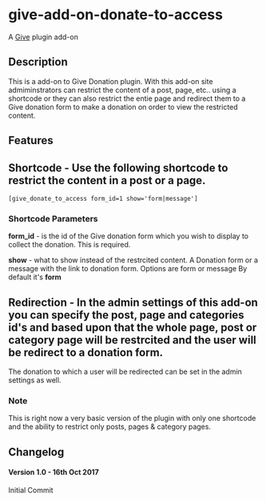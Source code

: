 # give-add-on-donate-to-access
A [Give](https://wordpress.org/plugins/give/) plugin add-on
## Description
This is a add-on to Give Donation plugin. With this add-on site admiminstrators can restrict the content of a post, page, etc.. using a shortcode or they can also restrict the entie page and redirect them to a Give donation form to make a donation on order to view the restricted content.

## Features
## Shortcode - Use the following shortcode to restrict the content in a post or a page.

```
[give_donate_to_access form_id=1 show='form|message']
```
### Shortcode Parameters
**form_id** - is the id of the Give donation form which you wish to display to collect the donation. This is required.

**show** - what to show instead of the restrcited content. A Donation form or a message with the link to donation form. 
Options are form or message
By default it's **form**

## Redirection - In the admin settings of this add-on you can specify the post, page and categories id's and based upon that the whole page, post or category page will be restrcited and the user will be redirect to a donation form. 

The donation to which a user will be redirected can be set in the admin settings as well.

### Note
This is right now a very basic version of the plugin with only one shortcode and the ability to restrict only posts, pages & category pages.

## Changelog

#### Version 1.0 - 16th Oct 2017
Initial Commit